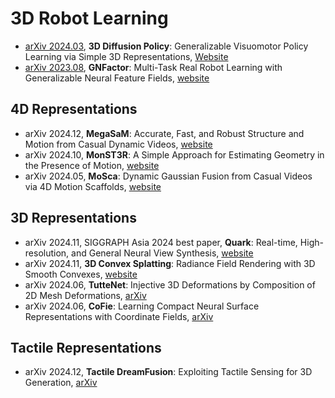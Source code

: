 # 3D Robot Learning

- [arXiv 2024.03](https://arxiv.org/abs/2403.03954), **3D Diffusion Policy**: Generalizable Visuomotor Policy Learning via Simple 3D Representations, [Website](https://3d-diffusion-policy.github.io/)
- [arXiv 2023.08](https://arxiv.org/abs/2308.16891), **GNFactor**: Multi-Task Real Robot Learning with Generalizable Neural Feature Fields, [website](https://yanjieze.com/GNFactor/)

## 4D Representations
- arXiv 2024.12, **MegaSaM**: Accurate, Fast, and Robust Structure and Motion from Casual Dynamic Videos, [website](https://mega-sam.github.io/)
- arXiv 2024.10, **MonST3R**: A Simple Approach for Estimating Geometry in the Presence of Motion, [website](https://monst3r-project.github.io/)
- arXiv 2024.05, **MoSca**: Dynamic Gaussian Fusion from Casual Videos via 4D Motion Scaffolds, [website](https://www.cis.upenn.edu/~leijh/projects/mosca/)


## 3D Representations
- arXiv 2024.11, SIGGRAPH Asia 2024 best paper, **Quark**: Real-time, High-resolution, and General Neural View Synthesis, [website](https://quark-3d.github.io/)
- arXiv 2024.11, **3D Convex Splatting**: Radiance Field Rendering with 3D Smooth Convexes, [website](https://convexsplatting.github.io/)
- arXiv 2024.06, **TutteNet**: Injective 3D Deformations by Composition of 2D Mesh Deformations, [arXiv](https://arxiv.org/abs/2406.12121)
- arXiv 2024.06, **CoFie**: Learning Compact Neural Surface Representations with Coordinate Fields, [arXiv](https://arxiv.org/abs/2406.03417)

## Tactile Representations
- arXiv 2024.12, **Tactile DreamFusion**: Exploiting Tactile Sensing for 3D Generation, [arXiv](https://arxiv.org/abs/2412.06785)
